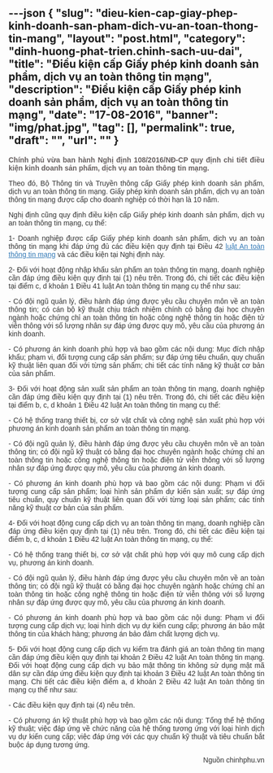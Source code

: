 ---json
{
    "slug": "dieu-kien-cap-giay-phep-kinh-doanh-san-pham-dich-vu-an-toan-thong-tin-mang",
    "layout": "post.html",
    "category": "dinh-huong-phat-trien.chinh-sach-uu-dai",
    "title": "Điều kiện cấp Giấy phép kinh doanh sản phẩm, dịch vụ an toàn thông tin mạng",
    "description": "Điều kiện cấp Giấy phép kinh doanh sản phẩm, dịch vụ an toàn thông tin mạng",
    "date": "17-08-2016",
    "banner": "img/phat.jpg",
    "tag": [],
    "permalink": true,
    "draft": "",
    "url": ""
}
---
<p class="text-intro" style="font-family: Arial, sans-serif; text-align: justify; font-weight: bold; color: rgb(103, 96, 96);">Chính phủ vừa ban hành Nghị định 108/2016/NĐ-CP quy định chi tiết điều kiện kinh doanh sản phẩm, dịch vụ an toàn thông tin mạng.</p><div class="newscontent" style="color: rgb(51, 51, 51); font-family: Arial, sans-serif;"><p style="text-align: justify;">Theo đó, Bộ Thông tin và Truyền thông cấp Giấy phép kinh doanh sản phẩm, dịch vụ an toàn thông tin mạng. Giấy phép kinh doanh sản phẩm, dịch vụ an toàn thông tin mạng được cấp cho doanh nghiệp có thời hạn là 10 năm.</p><p style="text-align: justify;">Nghị định cũng quy định điều kiện cấp Giấy phép kinh doanh sản phẩm, dịch vụ an toàn thông tin mạng, cụ thể:</p><p style="text-align: justify;">1- Doanh nghiệp được cấp Giấy phép kinh doanh sản phẩm, dịch vụ an toàn thông tin mạng khi đáp ứng đủ các điều kiện quy định tại Điều 42&nbsp;<a href="http://vanban.chinhphu.vn/portal/page/portal/chinhphu/hethongvanban?class_id=1&amp;mode=detail&amp;document_id=183196" style="color: rgb(51, 122, 183);">luật An toàn thông tin mạng</a>&nbsp;và các điều kiện tại Nghị định này.</p><p style="text-align: justify;">2- Đối với hoạt động nhập khẩu sản phẩm an toàn thông tin mạng, doanh nghiệp cần đáp ứng điều kiện quy định tại (1) nêu trên. Trong đó, chi tiết các điều kiện tại điểm c, d khoản 1 Điều 41 luật An toàn thông tin mạng cụ thể như sau:</p><p style="text-align: justify;">- Có đội ngũ quản lý, điều hành đáp ứng được yêu cầu chuyên môn về an toàn thông tin; có cán bộ kỹ thuật chịu trách nhiệm chính có bằng đại học chuyên ngành hoặc chứng chỉ an toàn thông tin hoặc công nghệ thông tin hoặc điện tử viễn thông với số lượng nhân sự đáp ứng được quy mô, yêu cầu của phương án kinh doanh.</p><p style="text-align: justify;">- Có phương án kinh doanh phù hợp và bao gồm các nội dung: Mục đích nhập khẩu; phạm vi, đối tượng cung cấp sản phẩm; sự đáp ứng tiêu chuẩn, quy chuẩn kỹ thuật liên quan đối với từng sản phẩm; chi tiết các tính năng kỹ thuật cơ bản của sản phẩm.</p><p style="text-align: justify;">3- Đối với hoạt động sản xuất sản phẩm an toàn thông tin mạng, doanh nghiệp cần đáp ứng điều kiện quy định tại (1) nêu trên. Trong đó, chi tiết các điều kiện tại điểm b, c, d khoản 1 Điều 42 luật An toàn thông tin mạng cụ thể:</p><p style="text-align: justify;">- Có hệ thống trang thiết bị, cơ sở vật chất và công nghệ sản xuất phù hợp với phương án kinh doanh sản phẩm an toàn thông tin mạng.</p><p style="text-align: justify;">- Có đội ngũ quản lý, điều hành đáp ứng được yêu cầu chuyên môn về an toàn thông tin; có đội ngũ kỹ thuật có bằng đại học chuyên ngành hoặc chứng chỉ an toàn thông tin hoặc công nghệ thông tin hoặc điện tử viễn thông với số lượng nhân sự đáp ứng được quy mô, yêu cầu của phương án kinh doanh.</p><p style="text-align: justify;">- Có phương án kinh doanh phù hợp và bao gồm các nội dung: Phạm vi đối tượng cung cấp sản phẩm; loại hình sản phẩm dự kiến sản xuất; sự đáp ứng tiêu chuẩn, quy chuẩn kỹ thuật liên quan đối với từng loại sản phẩm; các tính năng kỹ thuật cơ bản của sản phẩm.</p><p style="text-align: justify;">4- Đối với hoạt động cung cấp dịch vụ an toàn thông tin mạng, doanh nghiệp cần đáp ứng điều kiện quy định tại (1) nêu trên. Trong đó, chi tiết các điều kiện tại điểm b, c, d khoản 1 Điều 42 luật An toàn thông tin mạng, cụ thể:</p><p style="text-align: justify;">- Có hệ thống trang thiết bị, cơ sở vật chất phù hợp với quy mô cung cấp dịch vụ, phương án kinh doanh.</p><p style="text-align: justify;">- Có đội ngũ quản lý, điều hành đáp ứng được yêu cầu chuyên môn về an toàn thông tin; có đội ngũ kỹ thuật có bằng đại học chuyên ngành hoặc chứng chỉ an toàn thông tin hoặc công nghệ thông tin hoặc điện tử viễn thông với số lượng nhân sự đáp ứng được quy mô, yêu cầu của phương án kinh doanh.</p><p style="text-align: justify;">- Có phương án kinh doanh phù hợp và bao gồm các nội dung: Phạm vi đối tượng cung cấp dịch vụ; loại hình dịch vụ dự kiến cung cấp; phương án bảo mật thông tin của khách hàng; phương án bảo đảm chất lượng dịch vụ.</p><p style="text-align: justify;">5- Đối với hoạt động cung cấp dịch vụ kiểm tra đánh giá an toàn thông tin mạng cần đáp ứng điều kiện quy định tại khoản 2 Điều 42 luật An toàn thông tin mạng. Đối với hoạt động cung cấp dịch vụ bảo mật thông tin không sử dụng mật mã dân sự cần đáp ứng điều kiện quy định tại khoản 3 Điều 42 luật An toàn thông tin mạng. Chi tiết các điều kiện điểm a, d khoản 2 Điều 42 luật An toàn thông tin mạng cụ thể như sau:</p><p style="text-align: justify;">- Các điều kiện quy định tại (4) nêu trên.</p><p style="text-align: justify;">- Có phương án kỹ thuật phù hợp và bao gồm các nội dung: Tổng thể hệ thống kỹ thuật; việc đáp ứng về chức năng của hệ thống tương ứng với loại hình dịch vụ dự kiến cung cấp; việc đáp ứng với các quy chuẩn kỹ thuật và tiêu chuẩn bắt buộc áp dụng tương ứng.</p><p style="text-align: right;">Nguồn chinhphu.vn</p></div>